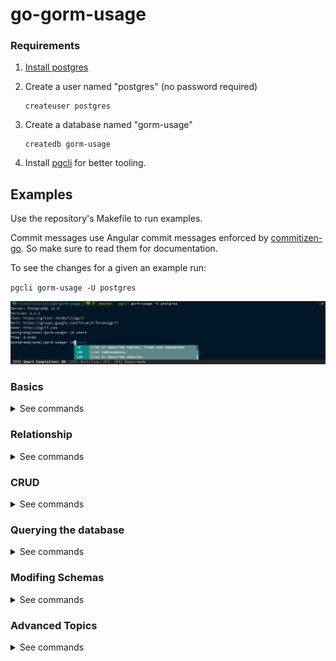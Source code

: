 # go-gorm-usage

### Requirements

1. [Install postgres](https://www.postgresql.org/download/)
2. Create a user named "postgres" (no password required)

   ```
   createuser postgres
   ```

3. Create a database named "gorm-usage"

   ```
   createdb gorm-usage
   ```

4. Install [pgcli](https://www.pgcli.com/) for better tooling.

## Examples

Use the repository's Makefile to run examples.

Commit messages use Angular commit messages enforced by [commitizen-go](https://github.com/lintingzhen/commitizen-go). So make sure to read them for documentation.

To see the changes for a given an example run:

`pgcli gorm-usage -U postgres`

![pgcli screenshot](./docs/pgcli.png)

### Basics

<details>
  <summary>See commands</summary>

```makefile
make connection # connect to database
make table # create database table
make model # create gorm.Model
make record # create database record
make fields # create table fields with specified type and size
make increment # create auto incrementing field
make transient # create temporary field
make query # query "first" or "last" name (e.g., make query query=last)
make update # perform record update
make delete # delete record
make unique # create unique field
make index # create unique index
make required # disable null fields
make default # provide default field value
make primary # create primary key
make rename_column # rename column
make embedding # embedd child objects
make index_call # call index and remove index functions
```

<img src="./docs/tags.png" height=300/>

</details>

### Relationship

<details>
  <summary>See commands</summary>

```makefile
make one_to_one # make a one to one relationship
make foreign_key # make foreign key constraint and cascade the record on delete/update
make one_to_many # make a one to many relationship
make many_to_many # make a many to many relationship
make polymorphic # make polymorphic relationship
```

Gorm also allows you to make assiociations bewteen tables using
the association accessor methods, meaning you aren't limited to
just using gorms conventions or struct tags.

[See Associations](https://gorm.io/docs/associations.html)

<img src="./docs/assoc.png" height=300/>

</details>

### CRUD

<details>
  <summary>See commands</summary>

```makefile
make create_task
make update_task
make update_columns
make batch_update
make delete_task
make transactions
```

</details>

### Querying the database

<details>
  <summary>See commands</summary>

```makefile
make find
make where_clauses
make eager_loading
make limits_orderby_offset
make subsets
make attribute_assignments
make joins
make rows
make grouping
make raw_sql
```

</details>

### Modifing Schemas

<details>
  <summary>See commands</summary>

```makefile
make add_column
make add_index
make drop_column
make modify_column
make remove_entity
```

</details>

### Advanced Topics

<details>
  <summary>See commands</summary>

```

```

</details>
